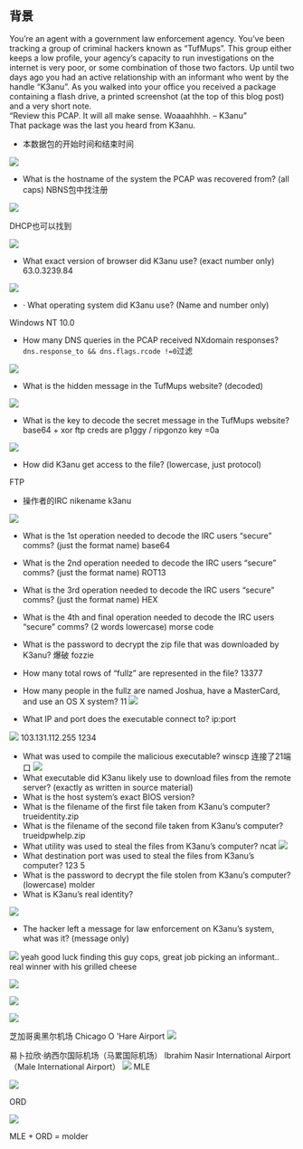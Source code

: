 ## 背景
You’re an agent with a government law enforcement agency. You’ve been tracking a group of criminal hackers known as “TufMups”. This group either keeps a low profile, your agency’s capacity to run investigations on the internet is very poor, or some combination of those two factors. Up until two days ago you had an active relationship with an informant who went by the handle “K3anu”. As you walked into your office you received a package containing a flash drive, a printed screenshot (at the top of this blog post) and a very short note.  
“Review this PCAP. It will all make sense. Woaaahhhh. – K3anu”  
That package was the last you heard from K3anu.

- 本数据包的开始时间和结束时间

![](attachments/Pasted%20image%2020230315101949.png)

- What is the hostname of the system the PCAP was recovered from? (all caps)
NBNS包中找注册

![](attachments/Pasted%20image%2020230315102326.png)

DHCP也可以找到

![](attachments/Pasted%20image%2020230316154655.png)

- What exact version of browser did K3anu use? (exact number only)
63.0.3239.84

![](attachments/Pasted%20image%2020230315094956.png)

- · What operating system did K3anu use? (Name and number only)

Windows NT 10.0

- How many DNS queries in the PCAP received NXdomain responses?
`dns.response_to && dns.flags.rcode !=0`过滤

![](attachments/Pasted%20image%2020230315102717.png)


-  What is the hidden message in the TufMups website? (decoded)

![](attachments/Pasted%20image%2020230315103019.png)

- What is the key to decode the secret message in the TufMups website?
base64 + xor
ftp creds are p1ggy / ripgonzo
key =0a

![](attachments/Pasted%20image%2020230315103346.png)

- How did K3anu get access to the file? (lowercase, just protocol)

FTP

- 操作者的IRC nikename
k3anu

![](attachments/Pasted%20image%2020230315100808.png)

- What is the 1st operation needed to decode the IRC users “secure” comms? (just the format name)
base64

- What is the 2nd operation needed to decode the IRC users “secure” comms? (just the format name)
ROT13

- What is the 3rd operation needed to decode the IRC users “secure” comms? (just the format name)
HEX
- What is the 4th and final operation needed to decode the IRC users “secure” comms? (2 words lowercase)
morse code

- What is the password to decrypt the zip file that was downloaded by K3anu?
爆破
fozzie
- How many total rows of “fullz” are represented in the file?
13377
- How many people in the fullz are named Joshua, have a MasterCard, and use an OS X system?
11
![](attachments/Pasted%20image%2020230315115602.png)

- What IP and port does the executable connect to? ip:port

![](attachments/Pasted%20image%2020230315142327.png)
103.131.112.255 1234
- What was used to compile the malicious executable?
winscp
连接了21端口
![](attachments/Pasted%20image%2020230315142749.png)
- What executable did K3anu likely use to download files from the remote server? (exactly as written in source material)
- What is the host system’s exact BIOS version?
- What is the filename of the first file taken from K3anu’s computer?
trueidentity.zip
- What is the filename of the second file taken from K3anu’s computer?
trueidpwhelp.zip
- What utility was used to steal the files from K3anu’s computer?
ncat
![](attachments/Pasted%20image%2020230315143048.png)
- What destination port was used to steal the files from K3anu’s computer?
123 5
- What is the password to decrypt the file stolen from K3anu’s computer? (lowercase)
molder
- What is K3anu’s real identity?

![](attachments/Pasted%20image%2020230315144907.png)
- The hacker left a message for law enforcement on K3anu’s system, what was it? (message only)

![](attachments/Pasted%20image%2020230315144335.png)
yeah good luck finding this guy cops, great job picking an informant.. real winner with his grilled cheese


![](attachments/Pasted%20image%2020230315144821.png)

![](attachments/Pasted%20image%2020230315144827.png)

![](attachments/Pasted%20image%2020230315145641.png)

芝加哥奥黑尔机场
Chicago O 'Hare Airport
![](attachments/pic2.png)

易卜拉欣·纳西尔国际机场（马累国际机场）
Ibrahim Nasir International Airport（Male International Airport）
![](attachments/pic1.jpg)
MLE

![](attachments/Pasted%20image%2020230315150614.png)

ORD

![](attachments/Pasted%20image%2020230315150701.png)

MLE + ORD = molder
